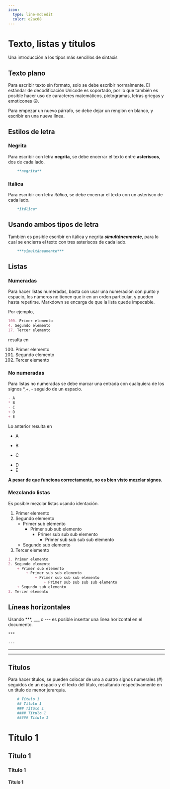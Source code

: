 ```yaml
---
icon: 
  type: line-md:edit
  color: e2ac08 
---
```

# Texto, listas y títulos
Una introducción a los tipos más sencillos de sintaxis

## Texto plano
Para escribir texto sin formato, solo se debe escribir normalmente. El estándar de decodificación Unicode es soportado, por lo que también es posible hacer uso de caracteres matemáticos, pictogramas, letras griegas y emoticones 😜.

Para empezar un nuevo párrafo, se debe dejar un renglón en blanco, y escribir en una nueva línea.

## Estilos de letra
### Negrita
Para escribir con letra **negrita**, se debe encerrar el texto entre **asteriscos**, dos de cada lado.

~~~markdown
	**negrita**
~~~

### Itálica
Para escribir con letra *itálica*, se debe encerrar el texto con un asterisco de cada lado.

~~~markdown
	*itálica*
~~~

## Usando ambos tipos de letra
También es posible escribir en itálica y negrita ***simultáneamente***, para lo cual se encierra el texto con tres asteriscos de cada lado.

~~~markdown
	***simultáneamente***
~~~

## Listas
### Numeradas
Para hacer listas numeradas, basta con usar una numeración con punto y espacio, los números no tienen que ir en un orden particular, y pueden hasta repetirse. Markdown se encarga de que la lista quede impecable.

Por ejemplo,
~~~markdown
100. Primer elemento
4. Segundo elemento
17. Tercer elemento
~~~
resulta en

100. Primer elemento
4. Segundo elemento
17. Tercer elemento

### No numeradas
Para listas no numeradas se debe marcar una entrada con cualquiera de los signos *,+, - seguido de un espacio.

~~~markdown
- A
* B
- C
+ D
+ E
~~~
Lo anterior resulta en 
- A
* B
- C
+ D
+ E

**A pesar de que funciona correctamente, no es bien visto mezclar signos.**

### Mezclando listas
Es posible mezclar listas usando identación.
1. Primer elemento
2. Segundo elemento
	+ Primer sub elemento
		+ Primer sub sub elemento
			+ Primer sub sub sub elemento
   				+ Primer sub sub sub sub elemento
	+ Segundo sub elemento
3. Tercer elemento

~~~markdown
1. Primer elemento
2. Segundo elemento
	+ Primer sub elemento
		+ Primer sub sub elemento
			+ Primer sub sub sub elemento
   				+ Primer sub sub sub sub elemento
	+ Segundo sub elemento
3. Tercer elemento
~~~

## Líneas horizontales
Usando ***, ___ o --- es posible insertar una línea horizontal en el documento.

~~~markdown
***

---
~~~

***

---

## Títulos
Para hacer títulos, se pueden colocar de uno a cuatro signos numerales (#) seguidos de un espacio y el texto del título, resultando respectivamente en un título de menor jerarquía.
~~~markdown
	# Título 1
	## Título 1
	### Título 1
	#### Título 1
	##### Título 1
~~~
# Título 1
## Título 1
### Título 1
#### Título 1